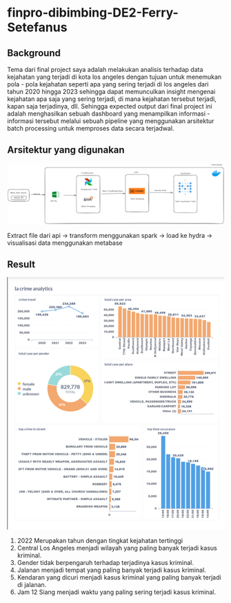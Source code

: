 # finpro-dibimbing-DE2-Ferry-Setefanus

## Background
Tema dari final project saya adalah melakukan analisis terhadap data kejahatan yang terjadi di kota los angeles dengan tujuan untuk menemukan pola - pola kejahatan seperti apa yang sering terjadi di los angeles dari tahun 2020 hingga 2023 sehingga dapat memunculkan insight mengenai kejahatan apa saja yang sering terjadi, di mana kejahatan tersebut terjadi, kapan saja terjadinya, dll. Sehingga expected output dari final project ini adalah menghasilkan sebuah dashboard yang menampilkan informasi - informasi tersebut melalui sebuah pipeline yang menggunakan arsitektur batch processing untuk memproses data secara terjadwal.

## Arsitektur yang digunakan
![arsitektur](https://github.com/ferrysetefanus/finpro-dibimbing-DE2-Ferry-Setefanus/blob/main/img/architecture.png)

Extract file dari api -> transform menggunakan spark -> load ke hydra -> visualisasi data menggunakan metabase

## Result
![arsitektur](https://github.com/ferrysetefanus/finpro-dibimbing-DE2-Ferry-Setefanus/blob/main/img/metabase-result.png)

1. 2022 Merupakan tahun dengan tingkat kejahatan tertinggi
2. Central Los Angeles menjadi wilayah yang paling banyak terjadi kasus kriminal.
3. Gender tidak berpengaruh terhadap terjadinya kasus kriminal.
4. Jalanan menjadi tempat yang paling banyak terjadi kasus kriminal.
5. Kendaran yang dicuri menjadi kasus kriminal yang paling banyak terjadi di jalanan.
6. Jam 12 Siang menjadi waktu yang paling sering terjadi kasus kriminal.


